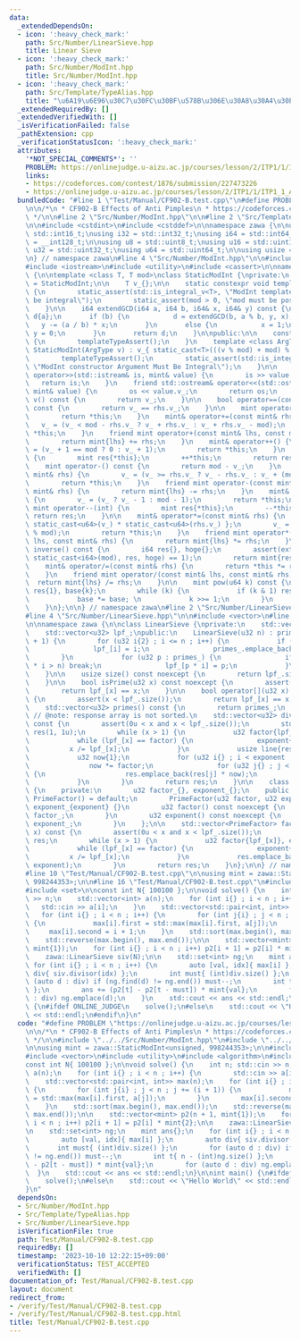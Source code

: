 ```yaml
---
data:
  _extendedDependsOn:
  - icon: ':heavy_check_mark:'
    path: Src/Number/LinearSieve.hpp
    title: Linear Sieve
  - icon: ':heavy_check_mark:'
    path: Src/Number/ModInt.hpp
    title: Src/Number/ModInt.hpp
  - icon: ':heavy_check_mark:'
    path: Src/Template/TypeAlias.hpp
    title: "\u6A19\u6E96\u30C7\u30FC\u30BF\u578B\u306E\u30A8\u30A4\u30EA\u30A2\u30B9"
  _extendedRequiredBy: []
  _extendedVerifiedWith: []
  _isVerificationFailed: false
  _pathExtension: cpp
  _verificationStatusIcon: ':heavy_check_mark:'
  attributes:
    '*NOT_SPECIAL_COMMENTS*': ''
    PROBLEM: https://onlinejudge.u-aizu.ac.jp/courses/lesson/2/ITP1/1/ITP1_1_A
    links:
    - https://codeforces.com/contest/1876/submission/227473226
    - https://onlinejudge.u-aizu.ac.jp/courses/lesson/2/ITP1/1/ITP1_1_A
  bundledCode: "#line 1 \"Test/Manual/CF902-B.test.cpp\"\n#define PROBLEM \"https://onlinejudge.u-aizu.ac.jp/courses/lesson/2/ITP1/1/ITP1_1_A\"\
    \n\n/*\n * CF902-B Effects of Anti Pimples\n * https://codeforces.com/contest/1876/submission/227473226\n\
    \ */\n\n#line 2 \"Src/Number/ModInt.hpp\"\n\n#line 2 \"Src/Template/TypeAlias.hpp\"\
    \n\n#include <cstdint>\n#include <cstddef>\n\nnamespace zawa {\n\nusing i16 =\
    \ std::int16_t;\nusing i32 = std::int32_t;\nusing i64 = std::int64_t;\nusing i128\
    \ = __int128_t;\n\nusing u8 = std::uint8_t;\nusing u16 = std::uint16_t;\nusing\
    \ u32 = std::uint32_t;\nusing u64 = std::uint64_t;\n\nusing usize = std::size_t;\n\
    \n} // namespace zawa\n#line 4 \"Src/Number/ModInt.hpp\"\n\n#include <type_traits>\n\
    #include <iostream>\n#include <utility>\n#include <cassert>\n\nnamespace zawa\
    \ {\n\ntemplate <class T, T mod>\nclass StaticModInt {\nprivate:\n    using mint\
    \ = StaticModInt;\n\n    T v_{};\n\n    static constexpr void templateTypeAssert()\
    \ {\n        static_assert(std::is_integral_v<T>, \"ModInt template argument must\
    \ be integral\");\n        static_assert(mod > 0, \"mod must be positive\");\n\
    \    }\n\n    i64 extendGCD(i64 a, i64 b, i64& x, i64& y) const {\n       i64\
    \ d{a};\n       if (b) {\n           d = extendGCD(b, a % b, y, x);\n        \
    \   y -= (a / b) * x;\n       }\n       else {\n           x = 1;\n          \
    \ y = 0;\n       }\n       return d;\n    }\n\npublic:\n\n    constexpr StaticModInt()\
    \ {\n        templateTypeAssert();\n    }\n    template <class ArgType>\n    constexpr\
    \ StaticModInt(ArgType v) : v_{ static_cast<T>(((v % mod) + mod) % mod) } {\n\
    \        templateTypeAssert();\n        static_assert(std::is_integral_v<ArgType>,\
    \ \"ModInt constructor Argument Must Be Integral\");\n    }\n\n    friend std::istream&\
    \ operator>>(std::istream& is, mint& value) {\n        is >> value.v_;\n     \
    \   return is;\n    }\n    friend std::ostream& operator<<(std::ostream& os, const\
    \ mint& value) {\n        os << value.v_;\n        return os;\n    }\n\n    T\
    \ v() const {\n        return v_;\n    }\n\n    bool operator==(const mint& rhs)\
    \ const {\n        return v_ == rhs.v_;\n    }\n\n    mint operator+() const {\n\
    \        return *this;\n    }\n    mint& operator+=(const mint& rhs) {\n     \
    \   v_ = (v_ < mod - rhs.v_ ? v_ + rhs.v_ : v_ + rhs.v_ - mod);\n        return\
    \ *this;\n    }\n    friend mint operator+(const mint& lhs, const mint& rhs) {\n\
    \        return mint{lhs} += rhs;\n    }\n    mint& operator++() {\n        v_\
    \ = (v_ + 1 == mod ? 0 : v_ + 1);\n        return *this;\n    }\n    mint operator++(int)\
    \ {\n        mint res{*this};\n        ++*this;\n        return res;\n    }\n\n\
    \    mint operator-() const {\n        return mod - v_;\n    }\n    mint& operator-=(const\
    \ mint& rhs) {\n        v_ = (v_ >= rhs.v_ ? v_ - rhs.v_ : v_ + (mod - rhs.v_));\n\
    \        return *this;\n    }\n    friend mint operator-(const mint& lhs, const\
    \ mint& rhs) {\n        return mint{lhs} -= rhs;\n    }\n    mint& operator--()\
    \ {\n        v_ = (v_ ? v_ - 1 : mod - 1);\n        return *this;\n    }\n   \
    \ mint operator--(int) {\n        mint res{*this};\n        --*this;\n       \
    \ return res;\n    }\n\n    mint& operator*=(const mint& rhs) {\n        u64 mult{\
    \ static_cast<u64>(v_) * static_cast<u64>(rhs.v_) };\n        v_ = static_cast<T>(mult\
    \ % mod);\n        return *this;\n    }\n    friend mint operator*(const mint&\
    \ lhs, const mint& rhs) {\n        return mint{lhs} *= rhs;\n    }\n\n    mint\
    \ inverse() const {\n        i64 res{}, hoge{};\n        assert(extendGCD(static_cast<i64>(v_),\
    \ static_cast<i64>(mod), res, hoge) == 1);\n        return mint{res};\n    }\n\
    \    mint& operator/=(const mint& rhs) {\n        return *this *= rhs.inverse();\n\
    \    }\n    friend mint operator/(const mint& lhs, const mint& rhs) {\n      \
    \  return mint{lhs} /= rhs;\n    }\n\n    mint pow(u64 k) const {\n        mint\
    \ res{1}, base{k};\n        while (k) {\n            if (k & 1) res *= base;\n\
    \            base *= base; \n            k >>= 1;\n        }\n        return res;\n\
    \    }\n};\n\n} // namespace zawa\n#line 2 \"Src/Number/LinearSieve.hpp\"\n\n\
    #line 4 \"Src/Number/LinearSieve.hpp\"\n\n#include <vector>\n#line 8 \"Src/Number/LinearSieve.hpp\"\
    \n\nnamespace zawa {\n\nclass LinearSieve {\nprivate:\n    std::vector<u32> primes_;\n\
    \    std::vector<u32> lpf_;\npublic:\n    LinearSieve(u32 n) : primes_{}, lpf_(n\
    \ + 1) {\n        for (u32 i{2} ; i <= n ; i++) {\n            if (!lpf_[i]) {\n\
    \                lpf_[i] = i;\n                primes_.emplace_back(i);\n    \
    \        }\n            for (u32 p : primes_) {\n                if (static_cast<u64>(p)\
    \ * i > n) break;\n                lpf_[p * i] = p;\n            }\n        }\n\
    \    }\n\n    usize size() const noexcept {\n        return lpf_.size() - 1;\n\
    \    }\n\n    bool isPrime(u32 x) const noexcept {\n        assert(x < lpf_.size());\n\
    \        return lpf_[x] == x;\n    }\n\n    bool operator[](u32 x) const noexcept\
    \ {\n        assert(x < lpf_.size());\n        return lpf_[x] == x;\n    }\n\n\
    \    std::vector<u32> primes() const {\n        return primes_;\n    }\n\n   \
    \ // @note: response array is not sorted.\n    std::vector<u32> divisor(u32 x)\
    \ const {\n        assert(0u < x and x < lpf_.size());\n        std::vector<u32>\
    \ res(1, 1u);\n        while (x > 1) {\n            u32 factor{lpf_[x]}, exponent{};\n\
    \            while (lpf_[x] == factor) {\n                exponent++;\n      \
    \          x /= lpf_[x];\n            }\n            usize line{res.size()};\n\
    \            u32 now{1};\n            for (u32 i{} ; i < exponent ; i++) {\n \
    \               now *= factor;\n                for (u32 j{} ; j < line ; j++)\
    \ {\n                    res.emplace_back(res[j] * now);\n                }\n\
    \            }\n        }\n        return res;\n    }\n\n    class PrimeFactor\
    \ {\n    private:\n        u32 factor_{}, exponent_{};\n    public: \n       \
    \ PrimeFactor() = default;\n        PrimeFactor(u32 factor, u32 exponent) : factor_{factor},\
    \ exponent_{exponent} {}\n        u32 factor() const noexcept {\n            return\
    \ factor_;\n        }\n        u32 exponent() const noexcept {\n            return\
    \ exponent_;\n        }\n    };\n\n    std::vector<PrimeFactor> factorize(u32\
    \ x) const {\n        assert(0u < x and x < lpf_.size());\n        std::vector<PrimeFactor>\
    \ res;\n        while (x > 1) {\n            u32 factor{lpf_[x]}, exponent{};\n\
    \            while (lpf_[x] == factor) {\n                exponent++;\n      \
    \          x /= lpf_[x];\n            }\n            res.emplace_back(factor,\
    \ exponent);\n        }\n        return res;\n    }\n};\n\n} // namespace zawa\n\
    #line 10 \"Test/Manual/CF902-B.test.cpp\"\n\nusing mint = zawa::StaticModInt<unsigned,\
    \ 998244353>;\n\n#line 16 \"Test/Manual/CF902-B.test.cpp\"\n#include <algorithm>\n\
    #include <set>\n\nconst int N{ 100100 };\n\nvoid solve() {\n    int n; std::cin\
    \ >> n;\n    std::vector<int> a(n);\n    for (int i{} ; i < n ; i++) {\n     \
    \   std::cin >> a[i];\n    }\n    std::vector<std::pair<int, int>> max(n);\n \
    \   for (int i{} ; i < n ; i++) {\n        for (int j{i} ; j < n ; j += (i + 1))\
    \ {\n            max[i].first = std::max(max[i].first, a[j]);\n        }\n   \
    \     max[i].second = i + 1;\n    }\n    std::sort(max.begin(), max.end());\n\
    \    std::reverse(max.begin(), max.end());\n\n    std::vector<mint> p2(n + 1,\
    \ mint{1});\n    for (int i{} ; i < n ; i++) p2[i + 1] = p2[i] * mint{2};\n\n\
    \    zawa::LinearSieve siv(N);\n\n    std::set<int> ng;\n    mint ans{};\n   \
    \ for (int i{} ; i < n ; i++) {\n        auto [val, idx]{ max[i] };\n        auto\
    \ div{ siv.divisor(idx) };\n        int must{ (int)div.size() };\n        for\
    \ (auto d : div) if (ng.find(d) != ng.end()) must--;\n        int t{ n - (int)ng.size()\
    \ };\n        ans += (p2[t] - p2[t - must]) * mint{val};\n        for (auto d\
    \ : div) ng.emplace(d);\n    }\n    std::cout << ans << std::endl;\n}\n\nint main()\
    \ {\n#ifdef ONLINE_JUDGE\n    solve();\n#else\n    std::cout << \"Hello World\"\
    \ << std::endl;\n#endif\n}\n"
  code: "#define PROBLEM \"https://onlinejudge.u-aizu.ac.jp/courses/lesson/2/ITP1/1/ITP1_1_A\"\
    \n\n/*\n * CF902-B Effects of Anti Pimples\n * https://codeforces.com/contest/1876/submission/227473226\n\
    \ */\n\n#include \"../../Src/Number/ModInt.hpp\"\n#include \"../../Src/Number/LinearSieve.hpp\"\
    \n\nusing mint = zawa::StaticModInt<unsigned, 998244353>;\n\n#include <iostream>\n\
    #include <vector>\n#include <utility>\n#include <algorithm>\n#include <set>\n\n\
    const int N{ 100100 };\n\nvoid solve() {\n    int n; std::cin >> n;\n    std::vector<int>\
    \ a(n);\n    for (int i{} ; i < n ; i++) {\n        std::cin >> a[i];\n    }\n\
    \    std::vector<std::pair<int, int>> max(n);\n    for (int i{} ; i < n ; i++)\
    \ {\n        for (int j{i} ; j < n ; j += (i + 1)) {\n            max[i].first\
    \ = std::max(max[i].first, a[j]);\n        }\n        max[i].second = i + 1;\n\
    \    }\n    std::sort(max.begin(), max.end());\n    std::reverse(max.begin(),\
    \ max.end());\n\n    std::vector<mint> p2(n + 1, mint{1});\n    for (int i{} ;\
    \ i < n ; i++) p2[i + 1] = p2[i] * mint{2};\n\n    zawa::LinearSieve siv(N);\n\
    \n    std::set<int> ng;\n    mint ans{};\n    for (int i{} ; i < n ; i++) {\n\
    \        auto [val, idx]{ max[i] };\n        auto div{ siv.divisor(idx) };\n \
    \       int must{ (int)div.size() };\n        for (auto d : div) if (ng.find(d)\
    \ != ng.end()) must--;\n        int t{ n - (int)ng.size() };\n        ans += (p2[t]\
    \ - p2[t - must]) * mint{val};\n        for (auto d : div) ng.emplace(d);\n  \
    \  }\n    std::cout << ans << std::endl;\n}\n\nint main() {\n#ifdef ONLINE_JUDGE\n\
    \    solve();\n#else\n    std::cout << \"Hello World\" << std::endl;\n#endif\n\
    }\n"
  dependsOn:
  - Src/Number/ModInt.hpp
  - Src/Template/TypeAlias.hpp
  - Src/Number/LinearSieve.hpp
  isVerificationFile: true
  path: Test/Manual/CF902-B.test.cpp
  requiredBy: []
  timestamp: '2023-10-10 12:22:15+09:00'
  verificationStatus: TEST_ACCEPTED
  verifiedWith: []
documentation_of: Test/Manual/CF902-B.test.cpp
layout: document
redirect_from:
- /verify/Test/Manual/CF902-B.test.cpp
- /verify/Test/Manual/CF902-B.test.cpp.html
title: Test/Manual/CF902-B.test.cpp
---
```


